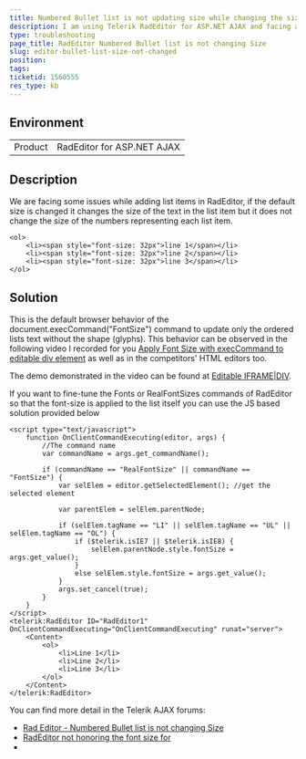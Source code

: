```yaml
---
title: Numbered Bullet list is not updating size while changing the size of text in RadEditor
description: I am using Telerik RadEditor for ASP.NET AJAX and facing an issue in bulleted number list font size. The bulleted numbers font size is not changing while change the font of size of text
type: troubleshooting
page_title: RadEditor Numbered Bullet list is not changing Size
slug: editor-bullet-list-size-not-changed
position: 
tags: 
ticketid: 1560555
res_type: kb
---
```


## Environment
<table>
	<tbody>
		<tr>
			<td>Product</td>
			<td>RadEditor for ASP.NET AJAX</td>
		</tr>
	</tbody>
</table>


## Description
We are facing some issues while adding list items in RadEditor, if the default size is changed it changes the size of the text in the list item but it does not change the size of the numbers representing each list item.

```ASPNET
<ol>
    <li><span style="font-size: 32px">line 1</span></li>
    <li><span style="font-size: 32px">line 2</span></li>
    <li><span style="font-size: 32px">line 3</span></li>
</ol>
````


## Solution
This is the default browser behavior of the document.execCommand("FontSize") command to update only the ordered lists text without the shape (glyphs). This behavior can be observed in the following video I recorded for you  [Apply Font Size with execCommand to editable div element](http://youtu.be/JfJdmNq-OKg?hd=1) as well as in the competitors' HTML editors too.

The demo demonstrated in the video can be found at [Editable IFRAME|DIV](http://dojo.telerik.com/@nlazarov/IFIPAR).  

If you want to fine-tune the Fonts or RealFontSizes commands of RadEditor so that the font-size is applied to the list itself you can use the JS based solution provided below



 
````ASP.NET
<script type="text/javascript">
    function OnClientCommandExecuting(editor, args) {
        //The command name
        var commandName = args.get_commandName();
 
        if (commandName == "RealFontSize" || commandName == "FontSize") {
            var selElem = editor.getSelectedElement(); //get the selected element
 
            var parentElem = selElem.parentNode;
 
            if (selElem.tagName == "LI" || selElem.tagName == "UL" || selElem.tagName == "OL") {
                if ($telerik.isIE7 || $telerik.isIE8) {
                    selElem.parentNode.style.fontSize = args.get_value();
                }
                else selElem.style.fontSize = args.get_value();
            }
            args.set_cancel(true);
        }
    }
</script>
<telerik:RadEditor ID="RadEditor1" OnClientCommandExecuting="OnClientCommandExecuting" runat="server">
    <Content>
        <ol>
            <li>Line 1</li>
            <li>Line 2</li>
            <li>Line 3</li>
        </ol>
    </Content>
</telerik:RadEditor>
````

You can find more detail in the Telerik AJAX forums:
* [Rad Editor - Numbered Bullet list is not changing Size](https://www.telerik.com/forums/rad-editor---numbered-bullet-list-is-not-changing-size)
* [RadEditor not honoring the font size for <li>](https://www.telerik.com/forums/radeditor-not-honoring-the-font-size-for-li)
  
 
